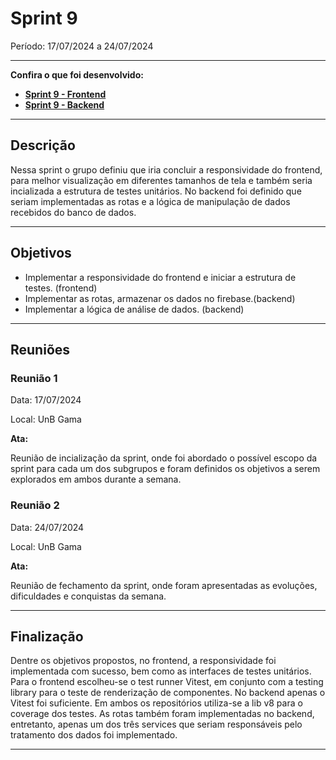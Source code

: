 # Sprint 9

Período: 17/07/2024 a 24/07/2024

---

**Confira o que foi desenvolvido:**

- **[Sprint 9 - Frontend](https://github.com/unb-mds/2024-1-EducaMinas-frontend/milestone/10?closed=1)**
- **[Sprint 9 - Backend](https://github.com/unb-mds/2024-1-EducaMinas-backend/milestone/3?closed=1)**

---

## Descrição

Nessa sprint o grupo definiu que iria concluir a responsividade do frontend, para melhor visualização em diferentes tamanhos de tela e também seria incializada a estrutura de testes unitários. No backend foi definido que seriam implementadas as rotas e a lógica de manipulação de dados recebidos do banco de dados.

---

## Objetivos

- Implementar a responsividade do frontend e iniciar a estrutura de testes. (frontend)
- Implementar as rotas, armazenar os dados no firebase.(backend)
- Implementar a lógica de análise de dados. (backend)

---

## Reuniões

### Reunião 1

Data: 17/07/2024

Local: UnB Gama

**Ata:**

Reunião de incialização da sprint, onde foi abordado o possível escopo da sprint para cada um dos subgrupos e foram definidos os objetivos a serem explorados em ambos durante a semana.

### Reunião 2

Data: 24/07/2024

Local: UnB Gama

**Ata:**

Reunião de fechamento da sprint, onde foram apresentadas as evoluções, dificuldades e conquistas da semana.

---

## Finalização

Dentre os objetivos propostos, no frontend, a responsividade foi implementada com sucesso, bem como as interfaces de testes unitários. Para o frontend escolheu-se o test runner Vitest, em conjunto com a testing library para o teste de renderização de componentes. No backend apenas o Vitest foi suficiente. Em ambos os repositórios utiliza-se a lib v8 para o coverage dos testes. As rotas também foram implementadas no backend, entretanto, apenas um dos três services que seriam responsáveis pelo tratamento dos dados foi implementado.

---
